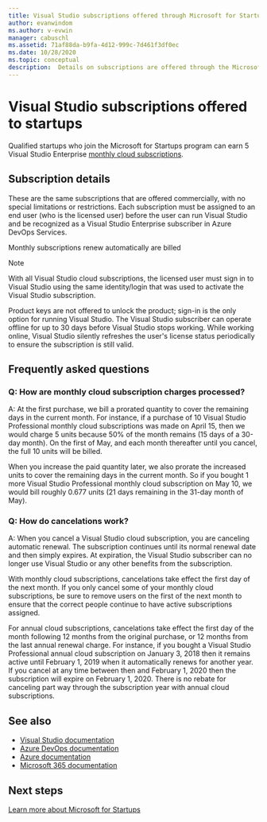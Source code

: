 ```yaml
---
title: Visual Studio subscriptions offered through Microsoft for Startups | Microsoft Docs
author: evanwindom
ms.author: v-evwin
manager: cabuschl
ms.assetid: 71af88da-b9fa-4d12-999c-7d461f3df0ec
ms.date: 10/28/2020
ms.topic: conceptual
description:  Details on subscriptions are offered through the Microsoft for Startups program.
---
```


# Visual Studio subscriptions offered to startups
Qualified startups who join the Microsoft for Startups program can earn 5 Visual Studio Enterprise [monthly cloud subscriptions](https://visualstudio.microsoft.com/vs/pricing/). 

## Subscription details 
These are the same subscriptions that are offered commercially, with no special limitations or restrictions. Each subscription must be assigned to an end user (who is the licensed user) before the user can run Visual Studio and be recognized as a Visual Studio Enterprise subscriber in Azure DevOps Services.

Monthly subscriptions renew automatically are billed 

> [!Note]
> With all Visual Studio cloud subscriptions, the licensed user must sign in to Visual Studio using the same identity/login that was used to activate the Visual Studio subscription.

Product keys are not offered to unlock the product; sign-in is the only option for running Visual Studio. The Visual Studio subscriber can operate offline for up to 30 days before Visual Studio stops working. While working online, Visual Studio silently refreshes the user's license status periodically to ensure the subscription is still valid.

## Frequently asked questions
### Q: How are monthly cloud subscription charges processed?
A: At the first purchase, we bill a prorated quantity to cover the remaining days in the current month. For instance, if a purchase of 10 Visual Studio Professional monthly cloud subscriptions was made on April 15, then we would charge 5 units because 50% of the month remains (15 days of a 30-day month). On the first of May, and each month thereafter until you cancel, the full 10 units will be billed.

When you increase the paid quantity later, we also prorate the increased units to cover the remaining days in the current month. So if you bought 1 more Visual Studio Professional monthly cloud subscription on May 10, we would bill roughly 0.677 units (21 days remaining in the 31-day month of May).

### Q: How do cancelations work?
A: When you cancel a Visual Studio cloud subscription, you are canceling automatic renewal. The subscription continues until its normal renewal date and then simply expires. At expiration, the Visual Studio subscriber can no longer use Visual Studio or any other benefits from the subscription.

With monthly cloud subscriptions, cancelations take effect the first day of the next month. If you only cancel some of your monthly cloud subscriptions, be sure to remove users on the first of the next month to ensure that the correct people continue to have active subscriptions assigned.

For annual cloud subscriptions, cancelations take effect the first day of the month following 12 months from the original purchase, or 12 months from the last annual renewal charge. For instance, if you bought a Visual Studio Professional annual cloud subscription on January 3, 2018 then it remains active until February 1, 2019 when it automatically renews for another year. If you cancel at any time between then and February 1, 2020 then the subscription will expire on February 1, 2020. There is no rebate for canceling part way through the subscription year with annual cloud subscriptions.

## See also
- [Visual Studio documentation](/visualstudio/)
- [Azure DevOps documentation](/azure/devops/)
- [Azure documentation](/azure/)
- [Microsoft 365 documentation](/microsoft-365/)

## Next steps
[Learn more about Microsoft for Startups](https://startups.microsoft.com)
